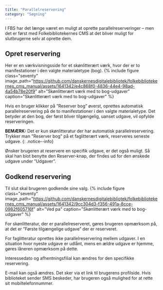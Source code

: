 ```yaml
---
title: "Parallelreservering"
category: "Søgning"
---
```

I FBS har det længe været en muligt at oprette parallelreserveringer – men det er først med Folkebibliotekernes CMS at det bliver muligt for slutbrugerne selv at oprette dem.

## Opret reservering
Her er en værkvisningsside for et skønlitterært værk, hvor der er to manifestationer i den valgte materialetype (bog).
{% include figure class="seventy" image_path="https://github.com/danskernesdigitalebibliotek/folkebibliotekernes_cms_manual/assets/1641342/e4c868f0-4836-44e4-98ad-4a54b78e20f9" alt="Skønlitterært værk med to bog-udgaver" caption="Skønlitterært værk med to bog-udgaver" %} 

Hvis en bruger klikker på ”Reserver bog” øverst, oprettes automatisk parallelreservering på de to manifestationer i den valgte materialetype. Det betyder at den bog, der først bliver tilgængelig, uanset udgave, vil opfylde reserveringen. 

**BEMÆRK:** Det er kun skønlitteratur der har automatisk parallelreservering. Trykker man "Reserver bog" på et faglitterært værk, reserveres seneste udgave. 
{: .notice--info}

Ønsker brugeren at reservere en specifik udgave, er det også muligt. Så skal han blot benytte den Reserver-knap, der findes ud for den ønskede udgave under ”Udgaver”. 

## Godkend reservering
Til slut skal brugeren godkende sine valg.
{% include figure class="seventy" image_path="https://github.com/danskernesdigitalebibliotek/folkebibliotekernes_cms_manual/assets/1641342/9cc304d3-f356-491a-8cce-0982f605716f" alt="Ved pa" caption="Skønlitterært værk med to bog-udgaver" %} 

For skønlitteratur, der er parallelreserveret, gøres brugeren opmærksom på, at det er ”Første tilgængelige udgave” der er reserveret. 

For faglitteratur oprettes ikke parallelreservering mellem udgaver. I en situation hvor nyeste udgave er udlånt, mens en ældre udgave er hjemme, gøres låneren opmærksom på dette.

Interessedato og afhentningsfilial kan ændres for den specifikke reservering. 

E-mail kan også ændres. Det sker via et link til brugerens profilside. 
Hvis biblioteket sender SMS beskeder, har brugeren også mulighed for at rette sit mobiltelefonnummer.

